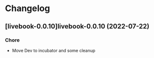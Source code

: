 # Changelog



## [livebook-0.0.10]livebook-0.0.10 (2022-07-22)

### Chore

- Move Dev to incubator and some cleanup
  
  